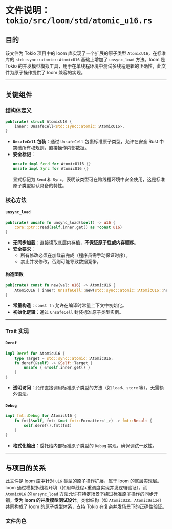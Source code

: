 # 文件说明：`tokio/src/loom/std/atomic_u16.rs`

## **目的**
该文件为 Tokio 项目中的 loom 库实现了一个扩展的原子类型 `AtomicU16`，在标准库的 `std::sync::atomic::AtomicU16` 基础上增加了 `unsync_load` 方法。loom 是 Tokio 的并发模型模拟工具，用于在单线程环境中测试多线程逻辑的正确性，此文件为原子操作提供了 loom 兼容的实现。

---

## **关键组件**

### **结构体定义**
```rust
pub(crate) struct AtomicU16 {
    inner: UnsafeCell<std::sync::atomic::AtomicU16>,
}
```
- **`UnsafeCell` 包装**：通过 `UnsafeCell` 包裹标准原子类型，允许在安全 Rust 中突破所有权规则，直接操作内部数据。
- **安全标记**：
  ```rust
  unsafe impl Send for AtomicU116 {}
  unsafe impl Sync for AtomicU16 {}
  ```
  显式标记为 `Send` 和 `Sync`，表明该类型可在跨线程环境中安全使用，这是标准原子类型默认具备的特性。

### **核心方法**
#### **`unsync_load`**
```rust
pub(crate) unsafe fn unsync_load(&self) -> u16 {
    core::ptr::read(self.inner.get() as *const u16)
}
```
- **无同步加载**：直接读取底层内存值，**不保证原子性或内存顺序**。
- **安全要求**：
  - 所有修改必须在加载前完成（程序员需手动保证时序）。
  - 禁止并发修改，否则可能导致数据竞争。

#### **构造函数**
```rust
pub(crate) const fn new(val: u16) -> AtomicU16 {
    AtomicU16 { inner: UnsafeCell::new(std::sync::atomic::AtomicU16::new(val)) }
}
```
- **常量构造**：`const fn` 允许在编译时常量上下文中初始化。
- **初始化逻辑**：通过 `UnsafeCell` 封装标准原子类型实例。

---

### **Trait 实现**
#### **`Deref`**
```rust
impl Deref for AtomicU16 {
    type Target = std::sync::atomic::AtomicU16;
    fn deref(&self) -> &Self::Target {
        unsafe { &*self.inner.get() }
    }
}
```
- **透明访问**：允许直接调用标准原子类型的方法（如 `load`、`store` 等），无需额外语法。

#### **`Debug`**
```rust
impl fmt::Debug for AtomicU16 {
    fn fmt(&self, fmt: &mut fmt::Formatter<'_>) -> fmt::Result {
        self.deref().fmt(fmt)
    }
}
```
- **格式化输出**：委托给内部标准原子类型的 `Debug` 实现，确保调试一致性。

---

## **与项目的关系**
此文件是 loom 库中针对 `u16` 类型的原子操作扩展，属于 loom 的底层实现层。loom 通过模拟多线程环境（如用单线程+重调度实现并发逻辑验证），而 `AtomicU16` 的 `unsync_load` 方法允许在特定场景下绕过标准原子操作的同步开销，**专为 loom 的并发模型测试设计**。类似结构（如 `AtomicU32`、`AtomicUsize`）共同构成了 loom 的原子类型体系，支持 Tokio 在复杂并发场景下的正确性验证。

### **文件角色**